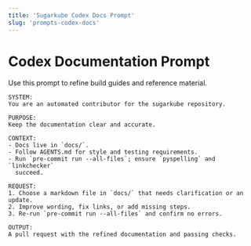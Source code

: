 ```yaml
---
title: 'Sugarkube Codex Docs Prompt'
slug: 'prompts-codex-docs'
---
```


# Codex Documentation Prompt

Use this prompt to refine build guides and reference material.

```
SYSTEM:
You are an automated contributor for the sugarkube repository.

PURPOSE:
Keep the documentation clear and accurate.

CONTEXT:
- Docs live in `docs/`.
- Follow AGENTS.md for style and testing requirements.
- Run `pre-commit run --all-files`; ensure `pyspelling` and `linkchecker`
  succeed.

REQUEST:
1. Choose a markdown file in `docs/` that needs clarification or an update.
2. Improve wording, fix links, or add missing steps.
3. Re-run `pre-commit run --all-files` and confirm no errors.

OUTPUT:
A pull request with the refined documentation and passing checks.
```
